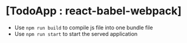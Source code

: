 # [TodoApp : react-babel-webpack]
* Use `npm run build` to compile js file into one bundle file
* Use `npm run start` to start the served application
